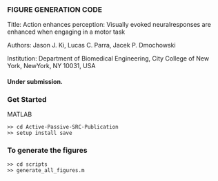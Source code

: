 ### FIGURE GENERATION CODE

Title: Action enhances perception:  Visually evoked neuralresponses are enhanced when engaging in a motor task

Authors: Jason J. Ki, Lucas C. Parra, Jacek P. Dmochowski

Institution: Department of Biomedical Engineering, City College of New York, NewYork, NY 10031, USA

#### Under submission.

### Get Started

MATLAB
```
>> cd Active-Passive-SRC-Publication
>> setup install save
````

### To generate the figures
```
>> cd scripts
>> generate_all_figures.m
```

